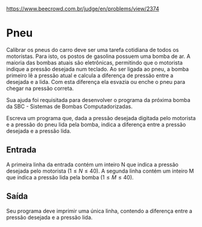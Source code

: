 https://www.beecrowd.com.br/judge/en/problems/view/2374

# Pneu

Calibrar os pneus do carro deve ser uma tarefa cotidiana de todos os
motoristas. Para isto, os postos de gasolina possuem uma bomba de ar. A
maioria das bombas atuais são eletrônicas, permitindo que o motorista indique
a pressão desejada num teclado. Ao ser ligada ao pneu, a bomba primeiro lê a
pressão atual e calcula a diferença de pressão entre a desejada e a lida. Com
esta diferença ela esvazia ou enche o pneu para chegar na pressão correta.

Sua ajuda foi requisitada para desenvolver o programa da próxima bomba da
SBC - Sistemas de Bombas Computadorizadas.

Escreva um programa que, dada a pressão desejada digitada pelo motorista e a
pressão do pneu lida pela bomba, indica a diferença entre a pressão desejada e
a pressão lida.

## Entrada

A primeira linha da entrada contém um inteiro N que indica a pressão desejada
pelo motorista ($1 \leq N \leq 40$). A segunda linha contém um inteiro M que
indica a pressão lida pela bomba ($1 \leq M \leq 40$).

## Saída

Seu programa deve imprimir uma única linha, contendo a diferença entre a
pressão desejada e a pressão lida.
